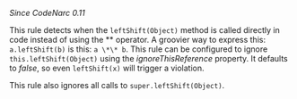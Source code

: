 *Since CodeNarc 0.11*

This rule detects when the `leftShift(Object)` method is called directly
in code instead of using the \*\* operator. A groovier way to express
this: `a.leftShift(b)` is this: `a \*\* b`. This rule can be configured
to ignore `this.leftShift(Object)` using the *ignoreThisReference*
property. It defaults to *false*, so even `leftShift(x)` will trigger a
violation.

This rule also ignores all calls to `super.leftShift(Object)`.
